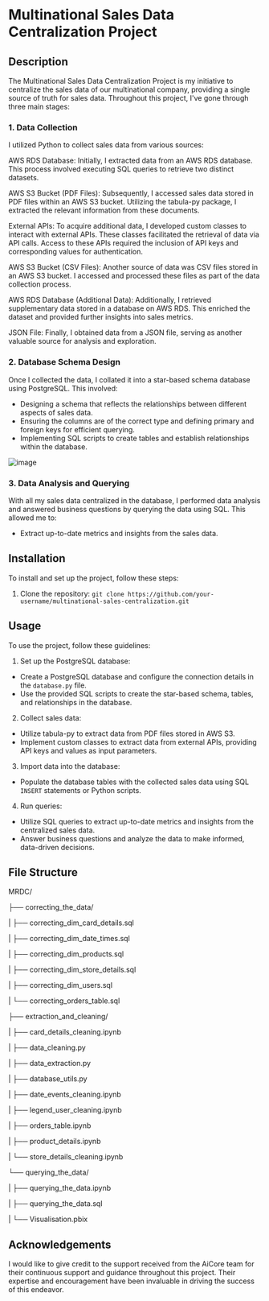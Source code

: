 # Multinational Sales Data Centralization Project 

## Description
The Multinational Sales Data Centralization Project is my initiative to centralize the sales data of our multinational company, providing a single source of truth for sales data. Throughout this project, I've gone through three main stages:

### 1. Data Collection
I utilized Python to collect sales data from various sources:

AWS RDS Database: Initially, I extracted data from an AWS RDS database. This process involved executing SQL queries to retrieve two distinct datasets.

AWS S3 Bucket (PDF Files): Subsequently, I accessed sales data stored in PDF files within an AWS S3 bucket. Utilizing the tabula-py package, I extracted the relevant information from these documents.

External APIs: To acquire additional data, I developed custom classes to interact with external APIs. These classes facilitated the retrieval of data via API calls. Access to these APIs required the inclusion of API keys and corresponding values for authentication.

AWS S3 Bucket (CSV Files): Another source of data was CSV files stored in an AWS S3 bucket. I accessed and processed these files as part of the data collection process.

AWS RDS Database (Additional Data): Additionally, I retrieved supplementary data stored in a database on AWS RDS. This enriched the dataset and provided further insights into sales metrics.

JSON File: Finally, I obtained data from a JSON file, serving as another valuable source for analysis and exploration.

### 2. Database Schema Design
Once I collected the data, I collated it into a star-based schema database using PostgreSQL. This involved:
- Designing a schema that reflects the relationships between different aspects of sales data.
- Ensuring the columns are of the correct type and defining primary and foreign keys for efficient querying.
- Implementing SQL scripts to create tables and establish relationships within the database.

![image](https://github.com/hardeesh/Multinational-Sales-Data-Centralization-Project/assets/156682615/68f68a99-48ef-49d5-af63-139caf58e093)

### 3. Data Analysis and Querying
With all my sales data centralized in the database, I performed data analysis and answered business questions by querying the data using SQL. This allowed me to:
- Extract up-to-date metrics and insights from the sales data.

## Installation
To install and set up the project, follow these steps:

1. Clone the repository:
```git clone https://github.com/your-username/multinational-sales-centralization.git```

## Usage
To use the project, follow these guidelines:

1. Set up the PostgreSQL database:
- Create a PostgreSQL database and configure the connection details in the `database.py` file.
- Use the provided SQL scripts to create the star-based schema, tables, and relationships in the database.

2. Collect sales data:
- Utilize tabula-py to extract data from PDF files stored in AWS S3.
- Implement custom classes to extract data from external APIs, providing API keys and values as input parameters.

3. Import data into the database:
- Populate the database tables with the collected sales data using SQL `INSERT` statements or Python scripts.

4. Run queries:
- Utilize SQL queries to extract up-to-date metrics and insights from the centralized sales data.
- Answer business questions and analyze the data to make informed, data-driven decisions.

## File Structure
MRDC/

├── correcting_the_data/

|   ├── correcting_dim_card_details.sql

|   ├── correcting_dim_date_times.sql

|   ├── correcting_dim_products.sql

|   ├── correcting_dim_store_details.sql

|   ├── correcting_dim_users.sql

|   └── correcting_orders_table.sql

├── extraction_and_cleaning/

|   ├── card_details_cleaning.ipynb

|   ├── data_cleaning.py

|   ├── data_extraction.py

|   ├── database_utils.py

|   ├── date_events_cleaning.ipynb

|   ├── legend_user_cleaning.ipynb

|   ├── orders_table.ipynb

|   ├── product_details.ipynb

|   └── store_details_cleaning.ipynb

└── querying_the_data/

|   ├── querying_the_data.ipynb

|   ├── querying_the_data.sql

|   └── Visualisation.pbix

## Acknowledgements
I would like to give credit to the support received from the AiCore team for their continuous support and guidance throughout this project. Their expertise and encouragement have been invaluable in driving the success of this endeavor.
